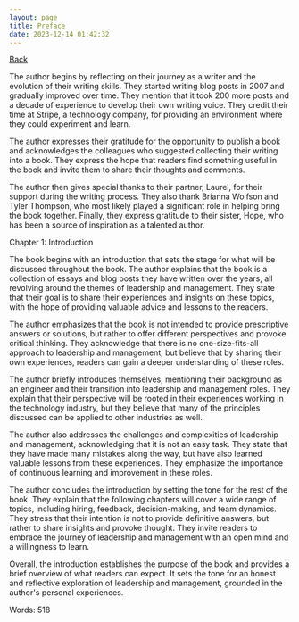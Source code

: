 ```yaml
---
layout: page
title: Preface
date: 2023-12-14 01:42:32
---
```


[Back](./)


The author begins by reflecting on their journey as a writer and the evolution of their writing skills. They started writing blog posts in 2007 and gradually improved over time. They mention that it took 200 more posts and a decade of experience to develop their own writing voice. They credit their time at Stripe, a technology company, for providing an environment where they could experiment and learn.

The author expresses their gratitude for the opportunity to publish a book and acknowledges the colleagues who suggested collecting their writing into a book. They express the hope that readers find something useful in the book and invite them to share their thoughts and comments.

The author then gives special thanks to their partner, Laurel, for their support during the writing process. They also thank Brianna Wolfson and Tyler Thompson, who most likely played a significant role in helping bring the book together. Finally, they express gratitude to their sister, Hope, who has been a source of inspiration as a talented author.

Chapter 1: Introduction

The book begins with an introduction that sets the stage for what will be discussed throughout the book. The author explains that the book is a collection of essays and blog posts they have written over the years, all revolving around the themes of leadership and management. They state that their goal is to share their experiences and insights on these topics, with the hope of providing valuable advice and lessons to the readers.

The author emphasizes that the book is not intended to provide prescriptive answers or solutions, but rather to offer different perspectives and provoke critical thinking. They acknowledge that there is no one-size-fits-all approach to leadership and management, but believe that by sharing their own experiences, readers can gain a deeper understanding of these roles.

The author briefly introduces themselves, mentioning their background as an engineer and their transition into leadership and management roles. They explain that their perspective will be rooted in their experiences working in the technology industry, but they believe that many of the principles discussed can be applied to other industries as well.

The author also addresses the challenges and complexities of leadership and management, acknowledging that it is not an easy task. They state that they have made many mistakes along the way, but have also learned valuable lessons from these experiences. They emphasize the importance of continuous learning and improvement in these roles.

The author concludes the introduction by setting the tone for the rest of the book. They explain that the following chapters will cover a wide range of topics, including hiring, feedback, decision-making, and team dynamics. They stress that their intention is not to provide definitive answers, but rather to share insights and provoke thought. They invite readers to embrace the journey of leadership and management with an open mind and a willingness to learn.

Overall, the introduction establishes the purpose of the book and provides a brief overview of what readers can expect. It sets the tone for an honest and reflective exploration of leadership and management, grounded in the author's personal experiences.

Words: 518